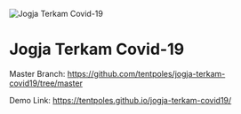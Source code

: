 ![Jogja Terkam Covid-19](https://firebasestorage.googleapis.com/v0/b/terkam-covid-19.appspot.com/o/terkam-covid19-preview-min.png?alt=media)
# Jogja Terkam Covid-19

Master Branch: https://github.com/tentpoles/jogja-terkam-covid19/tree/master

Demo Link: https://tentpoles.github.io/jogja-terkam-covid19/
